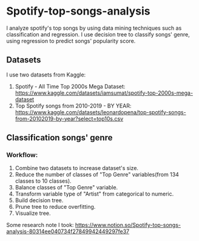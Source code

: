 # Spotify-top-songs-analysis

I analyze spotify's top songs by using data mining techniques such as classification and regression. I use decision tree to classify songs' genre, using regression to predict songs' popularity score.

## Datasets
I use two datasets from Kaggle:
1. Spotify - All Time Top 2000s Mega Dataset: https://www.kaggle.com/datasets/iamsumat/spotify-top-2000s-mega-dataset
2. Top Spotify songs from 2010-2019 - BY YEAR: https://www.kaggle.com/datasets/leonardopena/top-spotify-songs-from-20102019-by-year?select=top10s.csv

## Classification songs' genre
### Workflow:
1. Combine two datasets to increase dataset's size.
2. Reduce the number of classes of "Top Genre" variables(from 134 classes to 10 classes).
3. Balance classes of "Top Genre" variable.
4. Transform variable type of "Artist" from categorical to numeric.
5. Build decision tree.
6. Prune tree to reduce overfitting.
7. Visualize tree.


Some research note I took: https://www.notion.so/Spotify-top-songs-analysis-80314ee040734f27849942449297fe37
